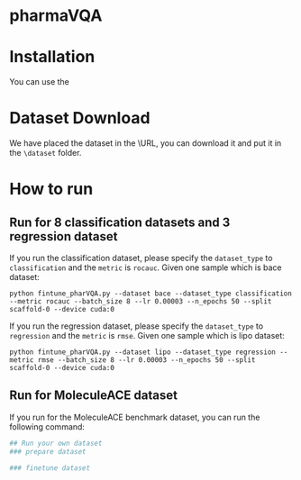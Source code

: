 # pharmaVQA

# Installation
You can use the 

# Dataset Download
We have placed the dataset in the \URL, you can download it and put it in the ```\dataset``` folder.

# How to run
## Run for 8 classification datasets and 3 regression dataset
If you run the classification dataset, please specify the ```dataset_type``` to ```classification``` and the ```metric``` is ```rocauc```. Given one sample which is bace dataset: 

```python fintune_pharVQA.py --dataset bace --dataset_type classification --metric rocauc --batch_size 8 --lr 0.00003 --n_epochs 50 --split scaffold-0 --device cuda:0```

If you run the regression dataset, please specify the ```dataset_type``` to ```regression``` and the ```metric``` is ```rmse```. Given one sample which is lipo dataset: 

```python fintune_pharVQA.py --dataset lipo --dataset_type regression --metric rmse --batch_size 8 --lr 0.00003 --n_epochs 50 --split scaffold-0 --device cuda:0```


## Run for MoleculeACE dataset
If you run for the MoleculeACE benchmark dataset, you can run the following command:

``` python fintune_pharVQA_ace.py 
## Run your own dataset
### prepare dataset

### finetune dataset
